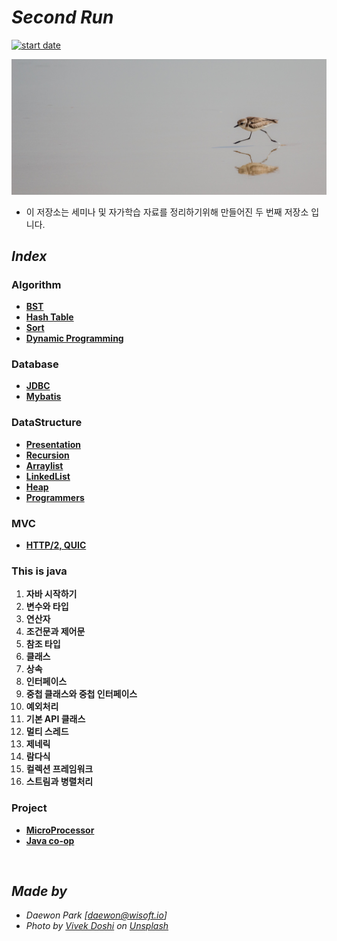 # *Second Run*
[![start date](https://img.shields.io/badge/START-19.05.09-orange.svg?style=flat-square&logo=github)]()

![main](./img/vivek-doshi-unsplash.jpg)



- 이 저장소는 세미나 및 자가학습 자료를 정리하기위해 만들어진 두 번째 저장소 입니다.


## *Index*
### Algorithm

- **[BST](https://github.com/MoochiPark/second-run/tree/master/algorithm/bst)**
- **[Hash Table](https://github.com/MoochiPark/second-run/tree/master/algorithm/hashtable)**
- **[Sort](https://github.com/MoochiPark/second-run/tree/master/algorithm/sort)**
- **[Dynamic Programming](https://github.com/MoochiPark/second-run/tree/master/algorithm/dynamicprogramming)**

### Database

- **[JDBC](https://github.com/MoochiPark/second-run/tree/master/database/jdbc)**
- [**Mybatis**](https://github.com/MoochiPark/second-run/tree/master/database/mybatis)

### DataStructure

 - **[Presentation](https://github.com/MoochiPark/second-run/tree/master/datastructure/presentation)**
 - **[Recursion](https://github.com/MoochiPark/second-run/tree/master/datastructure/recursion)**
 - **[Arraylist](https://github.com/MoochiPark/second-run/tree/master/datastructure/arraylist)**
 - **[LinkedList](https://github.com/MoochiPark/second-run/tree/master/datastructure/linkedlist)**
 - **[Heap](https://github.com/MoochiPark/second-run/tree/master/datastructure/heap)**
 - **[Programmers](https://github.com/MoochiPark/second-run/tree/master/datastructure/programmers)**

### MVC

- **[HTTP/2, QUIC](https://github.com/MoochiPark/second-run/tree/master/mvc)**



### This is java

1. **자바 시작하기**
2. **변수와 타입**
3. **연산자**
4. **조건문과 제어문**
5. **참조 타입**
6. **클래스**
7. **상속**
8. **인터페이스**
9. **중첩 클래스와 중첩 인터페이스**
10. **예외처리**
11. **기본 API 클래스**
12. **멀티 스레드**
13. **제네릭**
14. **람다식**
15. **컬렉션 프레임워크**
16. **스트림과 병렬처리**

### Project
 - **[MicroProcessor](https://github.com/MoochiPark/second-run/tree/master/project/microprocessor)**
 - **[Java co-op](https://github.com/MoochiPark/second-run/tree/master/project/javacoop)**

<br>

## *Made by*
 - *Daewon Park* *[<daewon@wisoft.io>]*
 -  *Photo by [Vivek Doshi](https://unsplash.com/photos/o8RfmVS0o_4?utm_source=unsplash&utm_medium=referral&utm_content=creditCopyText) on [Unsplash](https://unsplash.com/search/photos/running?utm_source=unsplash&utm_medium=referral&utm_content=creditCopyText)*


